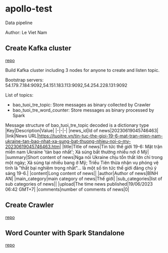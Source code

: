 # apollo-test

Data pipeline

Author: Le Viet Nam

## Create Kafka cluster
[repo](https://github.com/namlv7197/kafka-cluster)

Build Kafka cluster including 3 nodes for anyone to create and listen topic.

Bootstrap servers: 54.179.7.184:9092,54.151.183.113:9092,54.254.228.131:9092

List of topics:
- bao_tuoi_tre_topic: Store messages as binary collected by Crawler
- bao_tuoi_tre_word_counter: Store messages as binary processed by Spark
  
Message structure of bao_tuoi_tre_topic decoded is a dictionary type
|Key|Description|Value|
|-|-|-|
|news_id|Id of news|20230619045746463|
|link|News URL|https://tuoitre.vn/tin-tuc-the-gioi-19-6-mat-tran-mien-nam-ukraine-tan-bao-nhat-xa-sung-bat-thuong-nhieu-noi-o-my-20230619045746463.htm|
|title|Title of news|Tin tức thế giới 19-6: Mặt trận miền nam Ukraine 'tàn bạo nhất'; Xả súng bất thường nhiều nơi ở Mỹ|
|summary|Short content of news|Nga nói Ukraine chịu tổn thất lớn chỉ trong một ngày; Xả súng tại nhiều bang ở Mỹ; Triều Tiên thừa nhận vụ phóng vệ tinh là "thất bại nghiêm trọng nhất"... là một số tin tức thế giới đáng chú ý sáng 19-6.|
|content|Long content of news||
|author|Author of news|BÌNH AN|
|main_category|main category of news|Thế giới|
|sub_categories|list of sub categories of news||
|upload|The time news published|19/06/2023 06:42 GMT+7|
|comments|number of comments of news|0|
## Create Crawler
[repo](https://github.com/namlv7197/vietnamese-news-crawler)

## Word Counter with Spark Standalone
[repo](https://github.com/namlv7197/vietnamese-news-crawler-word-counter)

